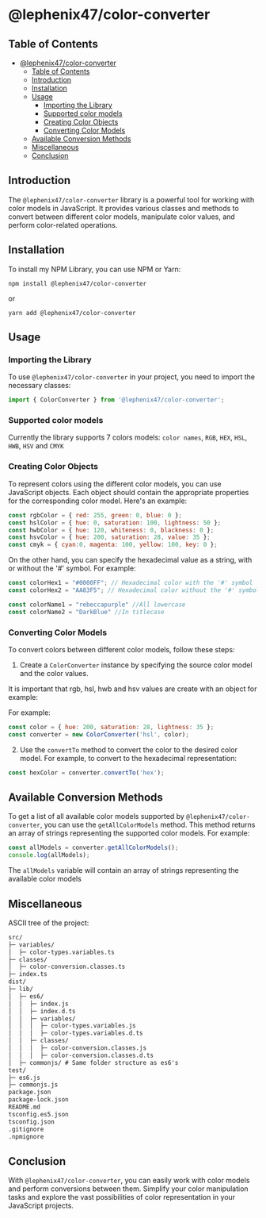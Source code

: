# @lephenix47/color-converter

## Table of Contents

- [@lephenix47/color-converter](#lephenix47color-converter)
  - [Table of Contents](#table-of-contents)
  - [Introduction](#introduction)
  - [Installation](#installation)
  - [Usage](#usage)
    - [Importing the Library](#importing-the-library)
    - [Supported color models](#supported-color-models)
    - [Creating Color Objects](#creating-color-objects)
    - [Converting Color Models](#converting-color-models)
  - [Available Conversion Methods](#available-conversion-methods)
  - [Miscellaneous](#miscellaneous)
  - [Conclusion](#conclusion)

## Introduction

The `@lephenix47/color-converter` library is a powerful tool for working with color models in JavaScript. It provides various classes and methods to convert between different color models, manipulate color values, and perform color-related operations.

## Installation

To install my NPM Library, you can use NPM or Yarn:

```shell
npm install @lephenix47/color-converter
```

or

```shell
yarn add @lephenix47/color-converter
```

## Usage

### Importing the Library

To use `@lephenix47/color-converter` in your project, you need to import the necessary classes:

```javascript
import { ColorConverter } from '@lephenix47/color-converter';
```

### Supported color models

Currently the library supports 7 colors models:
`color names`, `RGB`, `HEX`, `HSL`, `HWB`, `HSV` and `CMYK`

### Creating Color Objects

To represent colors using the different color models, you can use JavaScript objects. Each object should contain the appropriate properties for the corresponding color model. Here's an example:

```js
const rgbColor = { red: 255, green: 0, blue: 0 };
const hslColor = { hue: 0, saturation: 100, lightness: 50 };
const hwbColor = { hue: 120, whiteness: 0, blackness: 0 };
const hsvColor = { hue: 200, saturation: 28, value: 35 };
const cmyk = { cyan:0, magenta: 100, yellow: 100, key: 0 };
```

On the other hand, you can specify the hexadecimal value as a string, with or without the '#' symbol. For example:

```js
const colorHex1 = "#0000FF"; // Hexadecimal color with the '#' symbol
const colorHex2 = "AA83F5"; // Hexadecimal color without the '#' symbol

const colorName1 = "rebeccapurple" //All lowercase
const colorName2 = "DarkBlue" //In titlecase
```

### Converting Color Models

To convert colors between different color models, follow these steps:

1. Create a `ColorConverter` instance by specifying the source color model and the color values.

It is important that rgb, hsl, hwb and hsv values are create with an object for example:

For example:

```js
const color = { hue: 200, saturation: 28, lightness: 35 };
const converter = new ColorConverter('hsl', color);
```

2. Use the `convertTo` method to convert the color to the desired color model. For example, to convert to the hexadecimal representation:

```js
const hexColor = converter.convertTo('hex');
```

## Available Conversion Methods

To get a list of all available color models supported by `@lephenix47/color-converter`, you can use the `getAllColorModels` method. This method returns an array of strings representing the supported color models. For example:

```js
const allModels = converter.getAllColorModels();
console.log(allModels);
```

The `allModels` variable will contain an array of strings representing the available color models

## Miscellaneous

ASCII tree of the project:

```md
src/
├─ variables/
│  ├─ color-types.variables.ts
├─ classes/
│  ├─ color-conversion.classes.ts
├─ index.ts
dist/
├─ lib/
│  ├─ es6/
│  │  ├─ index.js
│  │  ├─ index.d.ts
│  │  ├─ variables/
│  │  │  ├─ color-types.variables.js
│  │  │  ├─ color-types.variables.d.ts
│  │  ├─ classes/
│  │  │  ├─ color-conversion.classes.js
│  │  │  ├─ color-conversion.classes.d.ts
│  ├─ commonjs/ # Same folder structure as es6's 
test/
├─ es6.js
├─ commonjs.js
package.json
package-lock.json
README.md
tsconfig.es5.json
tsconfig.json
.gitignore
.npmignore
```

## Conclusion

With `@lephenix47/color-converter`, you can easily work with color models and perform conversions between them. Simplify your color manipulation tasks and explore the vast possibilities of color representation in your JavaScript projects.
